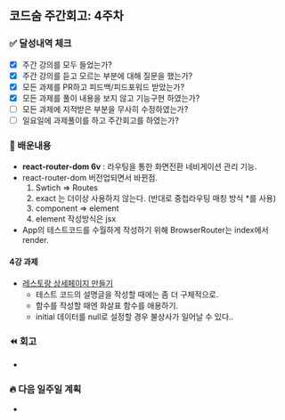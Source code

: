 ## 코드숨 주간회고: 4주차

### ✅ 달성내역 체크

- [x] 주간 강의를 모두 들었는가?
- [x] 주간 강의를 듣고 모르는 부분에 대해 질문을 했는가?
- [x] 모든 과제를 PR하고 피드백/피드포워드 받았는가?
- [x] 모든 과제를 풀이 내용을 보지 않고 기능구현 하였는가?
- [ ] 모든 과제에 지적받은 부분을 무사히 수정하였는가?
- [ ] 일요일에 과제풀이를 하고 주간회고를 하였는가?

### 💬 배운내용
- __react-router-dom 6v__ : 라우팅을 통한 화면전환 네비게이션 관리 기능.
- react-router-dom 버전업되면서 바뀐점.
  1. Swtich => Routes
  2. exact 는 더이상 사용하지 않는다. (반대로 중첩라우팅 매칭 방식 *를 사용)
  3. component => element
  4. element 작성방식은 jsx
- App의 테스트코드를 수월하게 작성하기 위해 BrowserRouter는 index에서 render.

#### 4강 과제 
- [레스토랑 상세페이지 만들기](https://github.com/CodeSoom/react-week6-assignment-1/pull/67)
  - 테스트 코드의 설명글을 작성할 때에는 좀 더 구체적으로.
  - 함수를 작성할 때엔 화살표 함수를 애용하기.
  - initial 데이터를 null로 설정할 경우 불상사가 일어날 수 있다..

### ⏪ 회고

- 

### 🔥 다음 일주일 계획

- 
